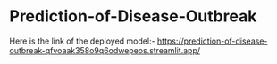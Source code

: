 # Prediction-of-Disease-Outbreak

Here is the link of the deployed model:-
https://prediction-of-disease-outbreak-qfvoaak358o9q6odwepeos.streamlit.app/
